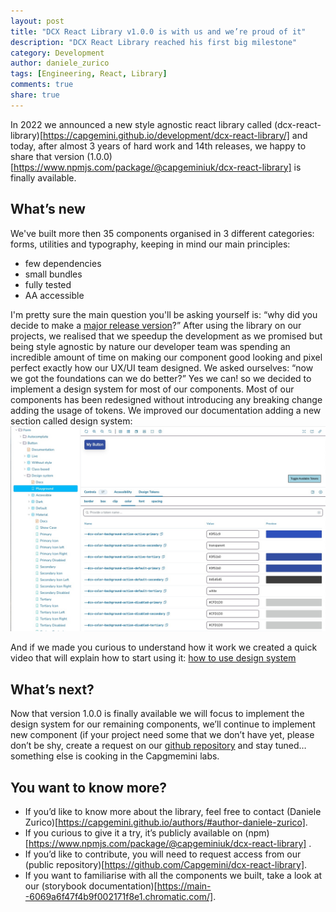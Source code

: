 ```yaml
---
layout: post
title: "DCX React Library v1.0.0 is with us and we’re proud of it"
description: "DCX React Library reached his first big milestone"
category: Development
author: daniele_zurico
tags: [Engineering, React, Library]
comments: true
share: true
---
```


In 2022 we announced a new style agnostic react library called (dcx-react-library)[https://capgemini.github.io/development/dcx-react-library/] and today, after almost 3 years of hard work and 14th releases, we happy to share that version (1.0.0)[https://www.npmjs.com/package/@capgeminiuk/dcx-react-library] is finally available.

## What’s new

We've built more then 35 components organised in 3 different categories: forms, utilities and typography, keeping in mind our main principles:

- few dependencies
- small bundles
- fully tested
- AA accessible

I'm pretty sure the main question you'll be asking yourself is: “why did you decide to make a [major release version](https://semver.org/)?”
After using the library on our projects, we realised that we speedup the development as we promised but being style agnostic by nature our developer team was spending an incredible amount of time on making our component good looking and pixel perfect exactly how our UX/UI team designed. We asked ourselves: “now we got the foundations can we do better?” Yes we can! so we decided to implement a design system for most of our components.
Most of our components has been redesigned without introducing any breaking change adding the usage of tokens. We improved our documentation adding a new section called design system:
![Documentation](/images/2024-04-03-dcx-react-library-v1-is-here/dcx-react-library-v1-storybook.jpg)

And if we made you curious to understand how it work we created a quick video that will explain how to start using it:
[how to use design system](https://capgemini.sharepoint.com/:v:/r/sites/SoftwareEngineeringBlog/Shared%20Documents/General/dcx-react-library-design-system.mp4?csf=1&web=1&e=snkrTv)

## What’s next?

Now that version 1.0.0 is finally available we will focus to implement the design system for our remaining components, we’ll continue to implement new component (if your project need some that we don’t have yet, please don’t be shy, create a request on our [github repository](https://github.com/Capgemini/dcx-react-library) and stay tuned… something else is cooking in the Capgmemini labs.

## You want to know more?

- If you’d like to know more about the library, feel free to contact (Daniele Zurico)[https://capgemini.github.io/authors/#author-daniele-zurico].
- If you curious to give it a try, it’s publicly available on (npm)[https://www.npmjs.com/package/@capgeminiuk/dcx-react-library] .
- If you’d like to contribute, you will need to request access from our (public repository)[https://github.com/Capgemini/dcx-react-library].
- If you want to familiarise with all the components we built, take a look at our (storybook documentation)[https://main--6069a6f47f4b9f002171f8e1.chromatic.com/].
